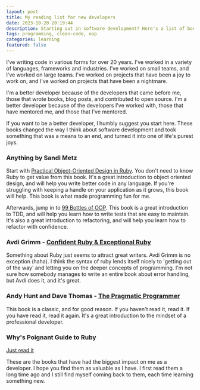 ```yaml
---
layout: post
title: My reading list for new developers
date: 2023-10-20 20:19:44
description: Starting out in software development? Here's a list of books that will put you on the right path.
tags: programming, clean-code, oop
categories: learning
featured: false
---
```


I've writing code in various forms for over 20 years. I've worked in a variety of languages, frameworks and industries. I've worked on small teams, and I've worked on large teams. I've worked on projects that have been a joy to work on, and I've worked on projects that have been a nightmare.

I'm a better developer because of the developers that came before me, those that wrote books, blog posts, and contributed to open source. I'm a better developer because of the developers I've worked with, those that have mentored me, and those that I've mentored.

If you want to be a better developer, I humbly suggest you start here. These books changed the way I think about software development and took something that was a means to an end, and turned it into one of life's purest joys.


### Anything by Sandi Metz
Start with [Practical Object-Oriented Design in Ruby](https://www.poodr.com/).
You don't need to know Ruby to get value from this book. It's a great introduction to object oriented design, and will help you write better code in any language. If you're struggling with keeping a handle on your application as it grows, this book will help. This book is what made programming fun for me.

Afterwards, jump in to [99 Bottles of OOP](https://www.sandimetz.com/99bottles). This book is a great introduction to TDD, and will help you learn how to write tests that are easy to maintain. It's also a great introduction to refactoring, and will help you learn how to refactor with confidence.

### Avdi Grimm - [Confident Ruby & Exceptional Ruby](https://avdi.codes/books/)
Something about Ruby just seems to attract great writers. Avdi Grimm is no exception (haha). I think the syntax of ruby lends itself nicely to 'getting out of the way' and letting you on the deeper concepts of programming. I'm not sure how somebody manages to write an entire book about error handling, but Avdi does it, and it's great.


### Andy Hunt and Dave Thomas - [The Pragmatic Programmer](https://pragprog.com/titles/tpp20/the-pragmatic-programmer-20th-anniversary-edition/)
This book is a classic, and for good reason. If you haven't read it, read it. If you have read it, read it again. It's a great introduction to the mindset of a professional developer.

### Why's Poignant Guide to Ruby

[Just read it](https://poignant.guide/book/chapter-1.html)


These are the books that have had the biggest impact on me as a developer. I hope you find them as valuable as I have. I first read them a long time ago and I still find myself coming back to them, each time learning something new.

